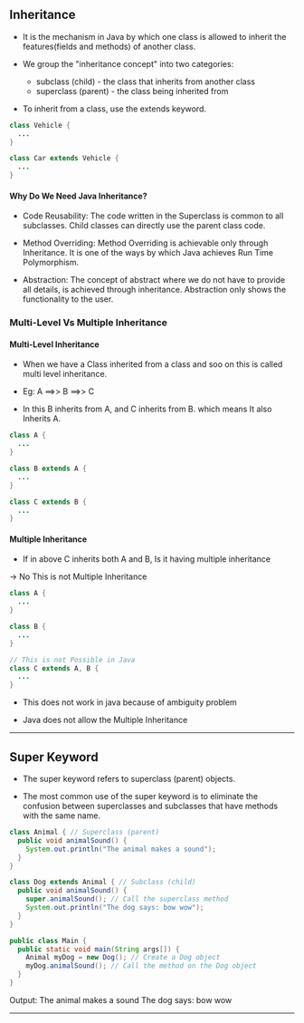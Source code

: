 



## Inheritance

- It is the mechanism in Java by which one class is allowed to inherit the features(fields and methods) of another class.

- We group the "inheritance concept" into two categories:
    - subclass (child) - the class that inherits from another class
    - superclass (parent) - the class being inherited from

- To inherit from a class, use the extends keyword.


```java
class Vehicle {
  ...
}

class Car extends Vehicle {
  ...
}
```


#### Why Do We Need Java Inheritance?
- Code Reusability: The code written in the Superclass is common to all subclasses. Child classes can directly use the parent class code.

- Method Overriding: Method Overriding is achievable only through Inheritance. It is one of the ways by which Java achieves Run Time Polymorphism.

- Abstraction: The concept of abstract where we do not have to provide all details, is achieved through inheritance. Abstraction only shows the functionality to the user.



### Multi-Level Vs Multiple Inheritance

#### Multi-Level Inheritance

- When we have a Class inherited from a class and soo on this is called multi level inheritance. 

- Eg:  A ==>> B ==>> C

- In this B inherits from A, and C inherits from B. which means It also Inherits A.


```java
class A {
  ...
}

class B extends A {
  ...
}

class C extends B {
  ...
}
```


#### Multiple Inheritance

- If in above C inherits both A and B, Is it having multiple inheritance

-> No This is not Multiple Inheritance

```java
class A {
  ...
}

class B {
  ...
}

// This is not Possible in Java 
class C extends A, B {
  ...
}
```

- This does not work in java because of ambiguity problem

- Java does not allow the Multiple Inheritance



________________


## Super Keyword

- The super keyword refers to superclass (parent) objects.

- The most common use of the super keyword is to eliminate the confusion between superclasses and subclasses that have methods with the same name.


```java
class Animal { // Superclass (parent)
  public void animalSound() {
    System.out.println("The animal makes a sound");
  }
}

class Dog extends Animal { // Subclass (child)
  public void animalSound() {
    super.animalSound(); // Call the superclass method
    System.out.println("The dog says: bow wow");
  }
}

public class Main {
  public static void main(String args[]) {
    Animal myDog = new Dog(); // Create a Dog object
    myDog.animalSound(); // Call the method on the Dog object
  }
}
```
Output:
The animal makes a sound
The dog says: bow wow
_______